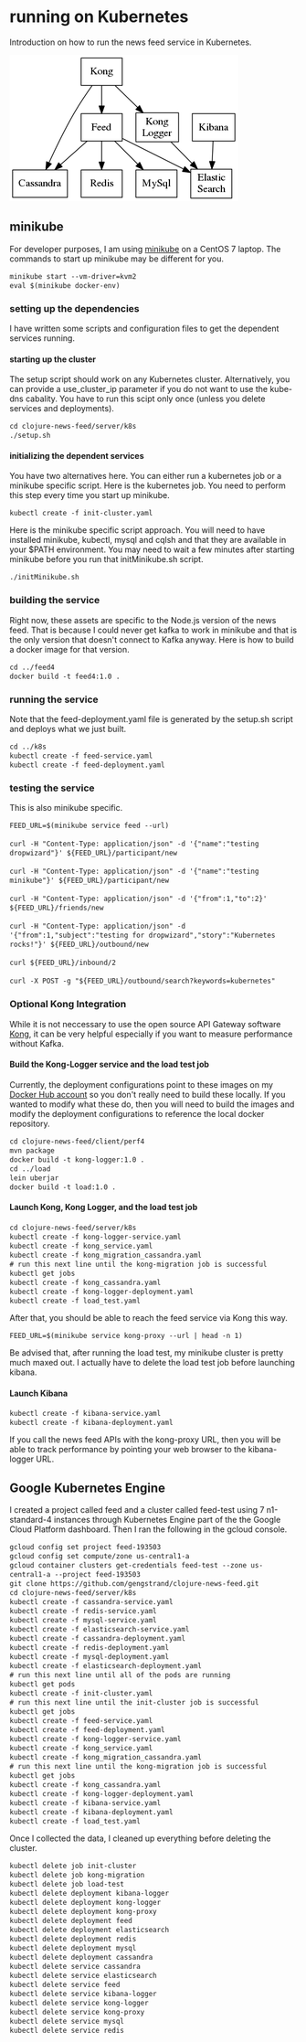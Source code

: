 # running on Kubernetes

Introduction on how to run the news feed service in Kubernetes.

<img src="components.png" />

## minikube

For developer purposes, I am using [minikube](https://github.com/kubernetes/minikube) on a CentOS 7 laptop. The commands to start up minikube may be different for you.

```shell
minikube start --vm-driver=kvm2
eval $(minikube docker-env)
```

### setting up the dependencies

I have written some scripts and configuration files to get the dependent services running. 

#### starting up the cluster

The setup script should work on any Kubernetes cluster. Alternatively, you can provide a use_cluster_ip parameter if you do not want to use the kube-dns cabality. You have to run this scipt only once (unless you delete services and deployments). 

```shell
cd clojure-news-feed/server/k8s
./setup.sh
```

#### initializing the dependent services

You have two alternatives here. You can either run a kubernetes job or a minikube specific script. Here is the kubernetes job. You need to perform this step every time you start up minikube.

```shell
kubectl create -f init-cluster.yaml
```

Here is the minikube specific script approach. You will need to have installed minikube, kubectl, mysql and cqlsh and that they are available in your $PATH environment. You may need to wait a few minutes after starting minikube before you run that initMinikube.sh script.

```shell
./initMinikube.sh
```

### building the service

Right now, these assets are specific to the Node.js version of the news feed. That is because I could never get kafka to work in minikube and that is the only version that doesn't connect to Kafka anyway. Here is how to build a docker image for that version.

```shell
cd ../feed4
docker build -t feed4:1.0 .
```

### running the service

Note that the feed-deployment.yaml file is generated by the setup.sh script and deploys what we just built. 

```shell
cd ../k8s
kubectl create -f feed-service.yaml
kubectl create -f feed-deployment.yaml
```
### testing the service

This is also minikube specific.

```shell
FEED_URL=$(minikube service feed --url)

curl -H "Content-Type: application/json" -d '{"name":"testing dropwizard"}' ${FEED_URL}/participant/new

curl -H "Content-Type: application/json" -d '{"name":"testing minikube"}' ${FEED_URL}/participant/new

curl -H "Content-Type: application/json" -d '{"from":1,"to":2}' ${FEED_URL}/friends/new

curl -H "Content-Type: application/json" -d '{"from":1,"subject":"testing for dropwizard","story":"Kubernetes rocks!"}' ${FEED_URL}/outbound/new

curl ${FEED_URL}/inbound/2

curl -X POST -g "${FEED_URL}/outbound/search?keywords=kubernetes"
```

### Optional Kong Integration

While it is not neccessary to use the open source API Gateway software [Kong](https://getkong.org), it can be very helpful especially if you want to measure performance without Kafka. 

#### Build the Kong-Logger service and the load test job

Currently, the deployment configurations point to these images on my [Docker Hub account](https://hub.docker.com/r/gengstrand) so you don't really need to build these locally. If you wanted to modify what these do, then you will need to build the images and modify the deployment configurations to reference the local docker repository.

```shell
cd clojure-news-feed/client/perf4
mvn package
docker build -t kong-logger:1.0 .
cd ../load
lein uberjar
docker build -t load:1.0 .
```

#### Launch Kong, Kong Logger, and the load test job

```shell
cd clojure-news-feed/server/k8s
kubectl create -f kong-logger-service.yaml
kubectl create -f kong_service.yaml
kubectl create -f kong_migration_cassandra.yaml
# run this next line until the kong-migration job is successful
kubectl get jobs
kubectl create -f kong_cassandra.yaml
kubectl create -f kong-logger-deployment.yaml
kubectl create -f load_test.yaml 
```

After that, you should be able to reach the feed service via Kong this way.

```shell
FEED_URL=$(minikube service kong-proxy --url | head -n 1)
```

Be advised that, after running the load test, my minikube cluster is pretty much maxed out. I actually have to delete the load test job before launching kibana.

#### Launch Kibana

```shell
kubectl create -f kibana-service.yaml 
kubectl create -f kibana-deployment.yaml
```

If you call the news feed APIs with the kong-proxy URL, then you will be able to track performance by pointing your web browser to the kibana-logger URL.

## Google Kubernetes Engine

I created a project called feed and a cluster called feed-test using 7 n1-standard-4 instances through Kubernetes Engine part of the the Google Cloud Platform dashboard. Then I ran the following in the gcloud console.

```
gcloud config set project feed-193503
gcloud config set compute/zone us-central1-a
gcloud container clusters get-credentials feed-test --zone us-central1-a --project feed-193503
git clone https://github.com/gengstrand/clojure-news-feed.git
cd clojure-news-feed/server/k8s
kubectl create -f cassandra-service.yaml
kubectl create -f redis-service.yaml
kubectl create -f mysql-service.yaml
kubectl create -f elasticsearch-service.yaml
kubectl create -f cassandra-deployment.yaml
kubectl create -f redis-deployment.yaml
kubectl create -f mysql-deployment.yaml
kubectl create -f elasticsearch-deployment.yaml
# run this next line until all of the pods are running
kubectl get pods
kubectl create -f init-cluster.yaml
# run this next line until the init-cluster job is successful
kubectl get jobs
kubectl create -f feed-service.yaml
kubectl create -f feed-deployment.yaml
kubectl create -f kong-logger-service.yaml
kubectl create -f kong_service.yaml
kubectl create -f kong_migration_cassandra.yaml
# run this next line until the kong-migration job is successful
kubectl get jobs
kubectl create -f kong_cassandra.yaml
kubectl create -f kong-logger-deployment.yaml
kubectl create -f kibana-service.yaml 
kubectl create -f kibana-deployment.yaml
kubectl create -f load_test.yaml
```

Once I collected the data, I cleaned up everything before deleting the cluster.

```
kubectl delete job init-cluster
kubectl delete job kong-migration
kubectl delete job load-test
kubectl delete deployment kibana-logger
kubectl delete deployment kong-logger
kubectl delete deployment kong-proxy
kubectl delete deployment feed
kubectl delete deployment elasticsearch
kubectl delete deployment redis
kubectl delete deployment mysql
kubectl delete deployment cassandra
kubectl delete service cassandra
kubectl delete service elasticsearch
kubectl delete service feed
kubectl delete service kibana-logger
kubectl delete service kong-logger
kubectl delete service kong-proxy
kubectl delete service mysql
kubectl delete service redis
```